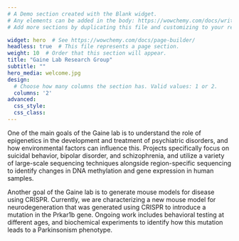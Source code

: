 ```yaml
---
# A Demo section created with the Blank widget.
# Any elements can be added in the body: https://wowchemy.com/docs/writing-markdown-latex/
# Add more sections by duplicating this file and customizing to your requirements.

widget: hero  # See https://wowchemy.com/docs/page-builder/
headless: true  # This file represents a page section.
weight: 10  # Order that this section will appear.
title: "Gaine Lab Research Group"
subtitle: ""
hero_media: welcome.jpg
design:
  # Choose how many columns the section has. Valid values: 1 or 2.
  columns: '2'
advanced:
  css_style:
  css_class:
---
```

One of the main goals of the Gaine lab is to understand the role of epigenetics in the development and treatment of psychiatric disorders, and how environmental factors can influence this. Projects specifically focus on suicidal behavior, bipolar disorder, and schizophrenia, and utilize a variety of large-scale sequencing techniques alongside region-specific sequencing to identify changes in DNA methylation and gene expression in human samples.

Another goal of the Gaine lab is to generate mouse models for disease using CRISPR. Currently, we are characterizing a new mouse model for neurodegeneration that was generated using CRISPR to introduce a mutation in the Prkar1b gene. Ongoing work includes behavioral testing at different ages, and biochemical experiments to identify how this mutation leads to a Parkinsonism phenotype.
